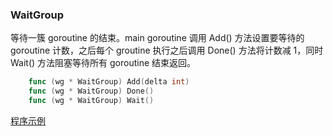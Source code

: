 
### WaitGroup

等待一簇 goroutine 的结束。main goroutine 调用 Add() 方法设置要等待的 goroutine 计数，之后每个 groutine 执行之后调用 Done() 方法将计数减 1，同时 Wait() 方法阻塞等待所有 goroutine 结束返回。

```go
    func (wg * WaitGroup) Add(delta int)
    func (wg * WaitGroup) Done()
    func (wg * WaitGroup) Wait()
```

[程序示例](01/WaitGroup.go)
